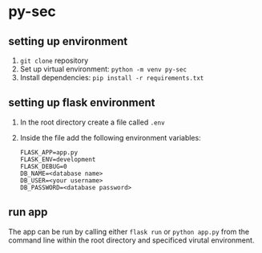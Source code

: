 # py-sec

## setting up environment
1. `git clone` repository
2. Set up virtual environment: `python -m venv py-sec`
3. Install dependencies: `pip install -r requirements.txt`

## setting up flask environment
1. In the root directory create a file called `.env`
2. Inside the file add the following environment variables:
   
    ```
    FLASK_APP=app.py
    FLASK_ENV=development
    FLASK_DEBUG=0
    DB_NAME=<database name>
    DB_USER=<your username>
    DB_PASSWORD=<database password>
    ```

## run app
The app can be run by calling either `flask run` or `python app.py` from the command line
within the root directory and specificed virutal environment.